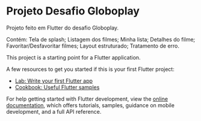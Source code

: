 # Projeto Desafio Globoplay

Projeto feito em Flutter do desafio Globoplay.

Contém:
Tela de splash;
Listagem dos filmes;
Minha lista;
Detalhes do filme;
Favoritar/Desfavoritar filmes;
Layout estruturado;
Tratamento de erro.


This project is a starting point for a Flutter application.

A few resources to get you started if this is your first Flutter project:

- [Lab: Write your first Flutter app](https://docs.flutter.dev/get-started/codelab)
- [Cookbook: Useful Flutter samples](https://docs.flutter.dev/cookbook)

For help getting started with Flutter development, view the
[online documentation](https://docs.flutter.dev/), which offers tutorials,
samples, guidance on mobile development, and a full API reference.
